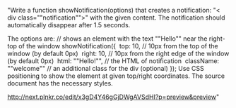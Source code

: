 "Write a function showNotification(options) that creates a notification: 
"< div class=""notification"">" with the given content. 
The notification should automatically disappear after 1.5 seconds.

The options are:
// shows an element with the text ""Hello"" near the right-top of the window
showNotification({
  top: 10, // 10px from the top of the window (by default 0px)
  right: 10, // 10px from the right edge of the window (by default 0px)
  html: ""Hello!"", // the HTML of notification
  className: ""welcome"" // an additional class for the div (optional)
});
Use CSS positioning to show the element at given top/right coordinates. The source document has the necessary styles.

http://next.plnkr.co/edit/x3gD4Y46gGjDWgAVSdHI?p=preview&preview"
